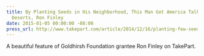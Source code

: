 ```yaml
---
title: By Planting Seeds in His Neighborhood, This Man Got America Talking About Food
  Deserts, Ron Finley
date: 2015-01-05 00:00:00 -08:00
press_url: http://www.takepart.com/article/2014/12/16/planting-few-seeds-his-neighborhood-man-launched-nationwide-conversation-about
---
```


A beautiful feature of Goldhirsh Foundation grantee Ron Finley on TakePart.
